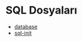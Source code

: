 # SQL Dosyaları

<!--Index-->

- [database](./database.sql)
- [sql-init](./sql-init.sql)

<!--Index-->
